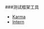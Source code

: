 ###测试框架工具

* [Karma](http://karma-runner.github.io/0.8/index.html)
* [Intern](https://theintern.github.io/)